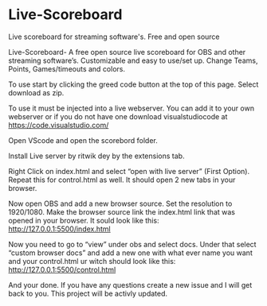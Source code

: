 # Live-Scoreboard
Live scoreboard for streaming software's.  Free and open source 

Live-Scoreboard-
A free open source live scoreboard for OBS and other streaming software’s. Customizable and easy to use/set up. Change Teams, Points, Games/timeouts and colors.

To use start by clicking the greed code button at the top of this page. Select download as zip.

To use it must be injected into a live webserver. You can add it to your own webserver or if you do not have one download visualstudiocode at https://code.visualstudio.com/

Open VScode and open the scorebord folder.

Install Live server by ritwik dey by the extensions tab.

Right Click on index.html and select “open with live server” (First Option). Repeat this for control.html as well. It should open 2 new tabs in your browser.

Now open OBS and add a new browser source. Set the resolution to 1920/1080. Make the browser source link the index.html link that was opened in your browser. It sould look like this: http://127.0.0.1:5500/index.html

Now you need to go to “view” under obs and select docs. Under that select “custom browser docs” and add a new one with what ever name you want and your control.html ur witch should look like this: http://127.0.0.1:5500/control.html

And your done. If you have any questions create a new issue and I will get back to you. This project will be activly updated.
